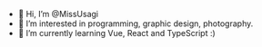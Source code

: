 - 👋 Hi, I’m @MissUsagi
- 👀 I’m interested in programming, graphic design, photography. 
- 🌱 I’m currently learning Vue, React and TypeScript :)


<!---
- 💞️ I’m looking to collaborate on ...
- 📫 How to reach me ...
MissUsagi/MissUsagi is a ✨ special ✨ repository because its `README.md` (this file) appears on your GitHub profile.
You can click the Preview link to take a look at your changes.
--->
